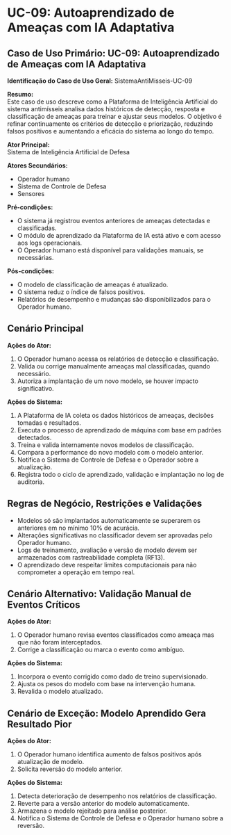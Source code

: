 # UC-09: Autoaprendizado de Ameaças com IA Adaptativa

## Caso de Uso Primário: UC-09: Autoaprendizado de Ameaças com IA Adaptativa

**Identificação do Caso de Uso Geral:** SistemaAntiMisseis-UC-09

**Resumo:**  
Este caso de uso descreve como a Plataforma de Inteligência Artificial do sistema antimísseis analisa dados históricos de detecção, 
resposta e classificação de ameaças para treinar e ajustar seus modelos. O objetivo é refinar continuamente os critérios de detecção e priorização, reduzindo falsos positivos e aumentando a eficácia do sistema ao longo do tempo.

**Ator Principal:**  
Sistema de Inteligência Artificial de Defesa

**Atores Secundários:**  
- Operador humano
- Sistema de Controle de Defesa
- Sensores


**Pré-condições:**  
- O sistema já registrou eventos anteriores de ameaças detectadas e classificadas.
- O módulo de aprendizado da Plataforma de IA está ativo e com acesso aos logs operacionais.
- O Operador humano está disponível para validações manuais, se necessárias.

**Pós-condições:**  
- O modelo de classificação de ameaças é atualizado.
- O sistema reduz o índice de falsos positivos.
- Relatórios de desempenho e mudanças são disponibilizados para o Operador humano.

## Cenário Principal

**Ações do Ator:**  
1. O Operador humano acessa os relatórios de detecção e classificação.
2. Valida ou corrige manualmente ameaças mal classificadas, quando necessário.
3. Autoriza a implantação de um novo modelo, se houver impacto significativo.

**Ações do Sistema:**  
1. A Plataforma de IA coleta os dados históricos de ameaças, decisões tomadas e resultados.
2. Executa o processo de aprendizado de máquina com base em padrões detectados.
3. Treina e valida internamente novos modelos de classificação.
4. Compara a performance do novo modelo com o modelo anterior.
5. Notifica o Sistema de Controle de Defesa e o Operador sobre a atualização.
6. Registra todo o ciclo de aprendizado, validação e implantação no log de auditoria.

## Regras de Negócio, Restrições e Validações

- Modelos só são implantados automaticamente se superarem os anteriores em no mínimo 10% de acurácia.
- Alterações significativas no classificador devem ser aprovadas pelo Operador humano.
- Logs de treinamento, avaliação e versão de modelo devem ser armazenados com rastreabilidade completa (RF13).
- O aprendizado deve respeitar limites computacionais para não comprometer a operação em tempo real.

## Cenário Alternativo: Validação Manual de Eventos Críticos

**Ações do Ator:**  
1. O Operador humano revisa eventos classificados como ameaça mas que não foram interceptados.
2. Corrige a classificação ou marca o evento como ambíguo.

**Ações do Sistema:**  
1. Incorpora o evento corrigido como dado de treino supervisionado.
2. Ajusta os pesos do modelo com base na intervenção humana.
3. Revalida o modelo atualizado.


## Cenário de Exceção: Modelo Aprendido Gera Resultado Pior

**Ações do Ator:**  
1. O Operador humano identifica aumento de falsos positivos após atualização de modelo.
2. Solicita reversão do modelo anterior.

**Ações do Sistema:**  
1. Detecta deterioração de desempenho nos relatórios de classificação.
2. Reverte para a versão anterior do modelo automaticamente.
3. Armazena o modelo rejeitado para análise posterior.
4. Notifica o Sistema de Controle de Defesa e o Operador humano sobre a reversão.
